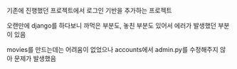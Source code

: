 기존에 진행했던 프로젝트에서 로그인 기반을 추가하는 프로젝트



오랜만에 django를 하다보니 까먹은 부분도, 놓친 부분도 있어서 에러가 발생했던 부분이 있음

movies를 만드는데는 어려움이 없었으나 accounts에서 admin.py를 수정해주지 않아 문제가 발생했음